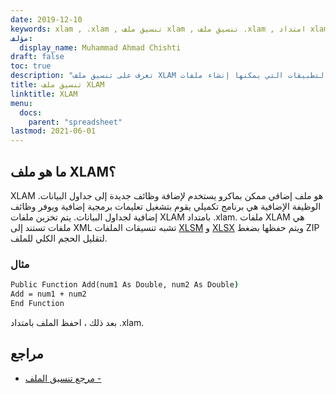 ```yaml
---
date: 2019-12-10
keywords: xlam , .xlam , تنسيق ملف xlam , تنسيق ملف .xlam , امتداد xlam
مؤلف:
  display_name: Muhammad Ahmad Chishti
draft: false
toc: true
description: "تعرف على تنسيق ملف XLAM وواجهات برمجة التطبيقات التي يمكنها إنشاء ملفات XLAM وفتحها."
title: تنسيق ملف XLAM
linktitle: XLAM
menu:
  docs:
    parent: "spreadsheet"
lastmod: 2021-06-01
---
```


## ما هو ملف XLAM؟ ##

XLAM هو ملف إضافي ممكن بماكرو يستخدم لإضافة وظائف جديدة إلى جداول البيانات. الوظيفة الإضافية هي برنامج تكميلي يقوم بتشغيل تعليمات برمجية إضافية ويوفر وظائف إضافية لجداول البيانات. يتم تخزين ملفات XLAM بامتداد .xlam. ملفات XLAM هي ملفات تستند إلى XML تشبه تنسيقات الملفات [XLSM](/ar/spreadsheet/xlsm/) و [XLSX](/ar/spreadsheet/xlsx/) ويتم حفظها بضغط ZIP لتقليل الحجم الكلي للملف.

### مثال ###

```cmd
Public Function Add(num1 As Double, num2 As Double)
Add = num1 + num2
End Function
```

بعد ذلك ، احفظ الملف بامتداد .xlam.

## مراجع ##

- [مرجع تنسيق الملف -](https://learn.microsoft.com/en-us/deployoffice/compat/office-file-format-reference)

